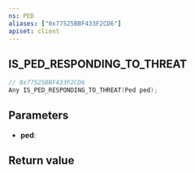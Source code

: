 ```yaml
---
ns: PED
aliases: ["0x77525BBF433F2CD6"]
apiset: client
---
```

## IS_PED_RESPONDING_TO_THREAT

```c
// 0x77525BBF433F2CD6
Any IS_PED_RESPONDING_TO_THREAT(Ped ped);
```


## Parameters
* **ped**:

## Return value